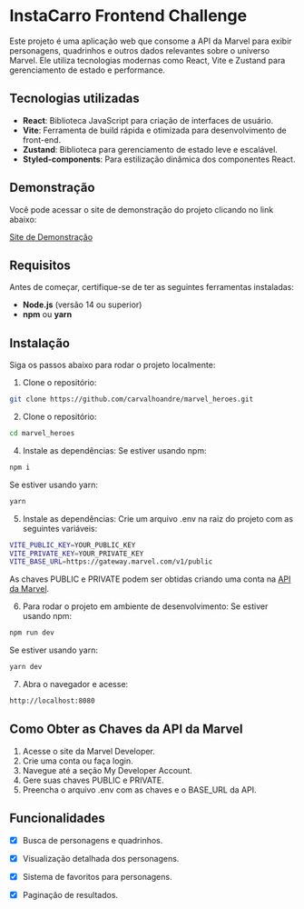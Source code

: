 # InstaCarro Frontend Challenge

Este projeto é uma aplicação web que consome a API da Marvel para exibir personagens, quadrinhos e outros dados relevantes sobre o universo Marvel. Ele utiliza tecnologias modernas como React, Vite e Zustand para gerenciamento de estado e performance.

## Tecnologias utilizadas

- **React**: Biblioteca JavaScript para criação de interfaces de usuário.
- **Vite**: Ferramenta de build rápida e otimizada para desenvolvimento de front-end.
- **Zustand**: Biblioteca para gerenciamento de estado leve e escalável.
- **Styled-components**: Para estilização dinâmica dos componentes React.

## Demonstração

Você pode acessar o site de demonstração do projeto clicando no link abaixo:

[Site de Demonstração](https://github.com/carvalhoandre/marvel_heroes)

## Requisitos

Antes de começar, certifique-se de ter as seguintes ferramentas instaladas:

- **Node.js** (versão 14 ou superior)
- **npm** ou **yarn**

## Instalação

Siga os passos abaixo para rodar o projeto localmente:

1. Clone o repositório:
```bash
git clone https://github.com/carvalhoandre/marvel_heroes.git
```
   
2. Clone o repositório:  
```bash
cd marvel_heroes
```

4. Instale as dependências:
Se estiver usando npm:
```bash
npm i
```

Se estiver usando yarn:
```bash
yarn
```

5. Instale as dependências:
Crie um arquivo .env na raiz do projeto com as seguintes variáveis:
```bash
VITE_PUBLIC_KEY=YOUR_PUBLIC_KEY
VITE_PRIVATE_KEY=YOUR_PRIVATE_KEY
VITE_BASE_URL=https://gateway.marvel.com/v1/public
```

As chaves PUBLIC e PRIVATE podem ser obtidas criando uma conta na [API da Marvel](https://developer.marvel.com/). 
  
6. Para rodar o projeto em ambiente de desenvolvimento:
Se estiver usando npm:
```bash
npm run dev
```
  
Se estiver usando yarn:
```bash
yarn dev
```

7. Abra o navegador e acesse:
```bash
http://localhost:8080
```

## Como Obter as Chaves da API da Marvel

1. Acesse o site da Marvel Developer.
2. Crie uma conta ou faça login.
3. Navegue até a seção My Developer Account.
4. Gere suas chaves PUBLIC e PRIVATE.
5. Preencha o arquivo .env com as chaves e o BASE_URL da API.


## Funcionalidades
- [x] Busca de personagens e quadrinhos.
- [x] Visualização detalhada dos personagens.
- [x] Sistema de favoritos para personagens.
- [x] Paginação de resultados.
  

